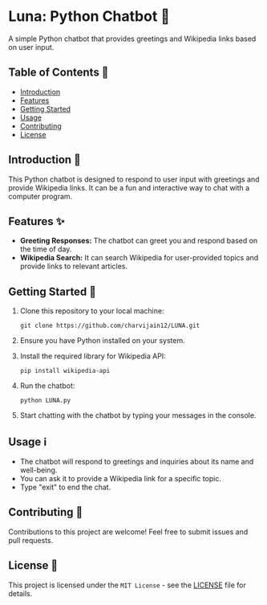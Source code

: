 # Luna: Python Chatbot 🤖

A simple Python chatbot that provides greetings and Wikipedia links based on user input.

## Table of Contents 📑

- [Introduction](#introduction)
- [Features](#features)
- [Getting Started](#getting-started)
- [Usage](#usage)
- [Contributing](#contributing)
- [License](#license)

## Introduction 🌟

This Python chatbot is designed to respond to user input with greetings and provide Wikipedia links. It can be a fun and interactive way to chat with a computer program.

## Features ✨

- **Greeting Responses:** The chatbot can greet you and respond based on the time of day.
- **Wikipedia Search:** It can search Wikipedia for user-provided topics and provide links to relevant articles.

## Getting Started 🚀

1. Clone this repository to your local machine:

   ```shell
   git clone https://github.com/charvijain12/LUNA.git
   ```

2. Ensure you have Python installed on your system.

3. Install the required library for Wikipedia API:

   ```shell
   pip install wikipedia-api
   ```

4. Run the chatbot:

   ```shell
   python LUNA.py
   ```

5. Start chatting with the chatbot by typing your messages in the console.

## Usage ℹ️

- The chatbot will respond to greetings and inquiries about its name and well-being.
- You can ask it to provide a Wikipedia link for a specific topic.
- Type "exit" to end the chat.

## Contributing 🤝

Contributions to this project are welcome! Feel free to submit issues and pull requests.

## License 📜

This project is licensed under the `MIT License` - see the [LICENSE](LICENSE) file for details.

